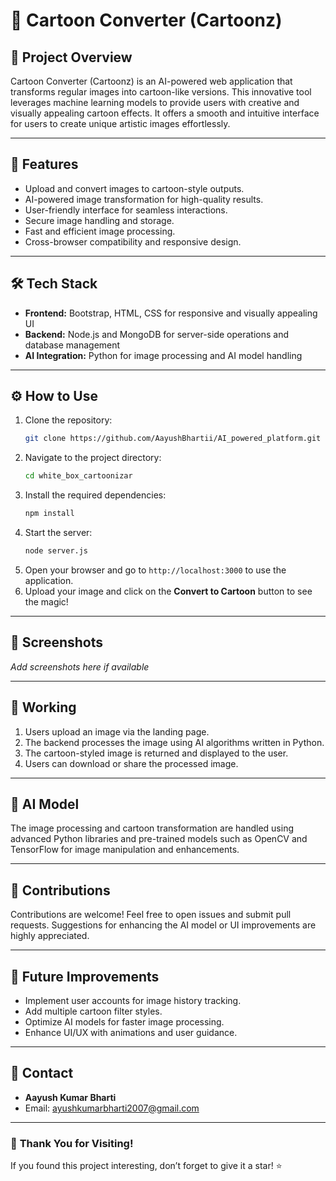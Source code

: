 # 🎨 Cartoon Converter (Cartoonz)

## 📜 **Project Overview**
Cartoon Converter (Cartoonz) is an AI-powered web application that transforms regular images into cartoon-like versions. This innovative tool leverages machine learning models to provide users with creative and visually appealing cartoon effects. It offers a smooth and intuitive interface for users to create unique artistic images effortlessly.

---

## 🚀 **Features**
- Upload and convert images to cartoon-style outputs.
- AI-powered image transformation for high-quality results.
- User-friendly interface for seamless interactions.
- Secure image handling and storage.
- Fast and efficient image processing.
- Cross-browser compatibility and responsive design.

---

## 🛠 **Tech Stack**
- **Frontend:** Bootstrap, HTML, CSS for responsive and visually appealing UI
- **Backend:** Node.js and MongoDB for server-side operations and database management
- **AI Integration:** Python for image processing and AI model handling

---

## ⚙️ **How to Use**
1. Clone the repository:
   ```bash
   git clone https://github.com/AayushBhartii/AI_powered_platform.git
   ```
2. Navigate to the project directory:
   ```bash
   cd white_box_cartoonizar
   ```
3. Install the required dependencies:
   ```bash
   npm install
   ```
4. Start the server:
   ```bash
   node server.js
   ```
5. Open your browser and go to `http://localhost:3000` to use the application.
6. Upload your image and click on the **Convert to Cartoon** button to see the magic!

---

## 📸 **Screenshots**
_Add screenshots here if available_

---

## 📄 **Working**
1. Users upload an image via the landing page.
2. The backend processes the image using AI algorithms written in Python.
3. The cartoon-styled image is returned and displayed to the user.
4. Users can download or share the processed image.

---

## 🤖 **AI Model**
The image processing and cartoon transformation are handled using advanced Python libraries and pre-trained models such as OpenCV and TensorFlow for image manipulation and enhancements.

---

## 📝 **Contributions**
Contributions are welcome! Feel free to open issues and submit pull requests. Suggestions for enhancing the AI model or UI improvements are highly appreciated.

---

## 🧩 **Future Improvements**
- Implement user accounts for image history tracking.
- Add multiple cartoon filter styles.
- Optimize AI models for faster image processing.
- Enhance UI/UX with animations and user guidance.

---

## 📧 **Contact**
- **Aayush Kumar Bharti**  
- Email: ayushkumarbharti2007@gmail.com

---

### 🌟 **Thank You for Visiting!**
If you found this project interesting, don’t forget to give it a star! ⭐

